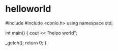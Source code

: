 # helloworld
#include <iostream>
#include <conio.h>
using namespace std;

int main() {
cout << "heloo world";

_getch();
return 0;
}
